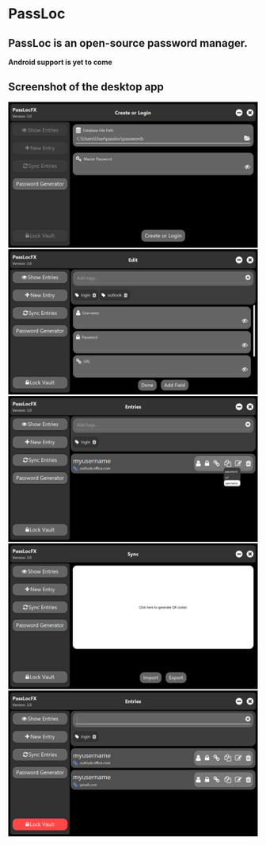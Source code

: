 # PassLoc

## PassLoc is an open-source password manager.

**Android support is yet to come**

## Screenshot of the desktop app
![image1](/screenshots3/image1.png)<br>
![image1](/screenshots3/image2.png)<br>
![image1](/screenshots3/image3.png)<br>
![image1](/screenshots3/image4.png)<br>
![image1](/screenshots3/image5.png)<br>
